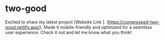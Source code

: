 # two-good
Excited to share my latest project [Website Link ]. (https://compressed-two-good.netlify.app/). Made it mobile-friendly and optimized for a seamless user experience. Check it out and let me know what you think!
